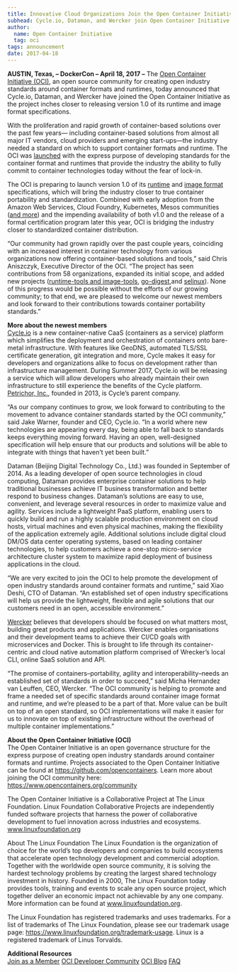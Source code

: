 ```yaml
---
title: Innovative Cloud Organizations Join the Open Container Initiative to Help Shape Industry Container Standards
subhead: Cycle.io, Dataman, and Wercker join Open Container Initiative as community prepares to issue first major release
author:
  name: Open Container Initiative
  tag: oci
tags: announcement
date: 2017-04-18
---
```


**AUSTIN, Texas, – DockerCon – April 18, 2017 ​–** The [Open Container Initiative (OCI)](https://opencontainers.org), an open source community for creating open industry standards around container formats and runtimes, today announced that Cycle.io, Dataman, and Wercker have joined the Open Container Initiative as the project inches closer to releasing version 1.0 of its runtime and image format specifications.

With the proliferation and rapid growth of container-based solutions over the past few years— including container-based solutions from almost all major IT vendors, cloud providers and emerging start-ups—the industry needed a standard on which to support container formats and runtime. The OCI was [launched](/posts/announcements/2015-07-22-community-rallies-behind-open-container-initiative) with the express purpose of developing standards for the container format and runtimes that provide the industry the ability to fully commit to container technologies today without the fear of lock-in.

The OCI is preparing to launch version 1.0 of its [runtime](https://github.com/opencontainers/runtime-spec/blob/master/RELEASES.md) and [image format](https://github.com/opencontainers/image-spec) specifications, which will bring the industry closer to true container portability and standardization. Combined with early adoption from the Amazon Web Services, Cloud Foundry, Kubernetes, Mesos communities ([and more](https://github.com/opencontainers/runtime-spec/blob/master/implementations.md)) and the impending availability of both v1.0 and the release of a formal certification program later this year, OCI is bridging the industry closer to standardized container distribution.

“Our community had grown rapidly over the past couple years, coinciding with an increased interest in container technology from various organizations now offering container-based solutions and tools,” said Chris Aniszczyk, Executive Director of the OCI. “The project has seen contributions  from 58 organizations, expanded its initial scope, and added new projects ([runtime-tools and image-tools](https://github.com/opencontainers/tob/blob/master/proposals/tools.md), [go-digest](https://github.com/opencontainers/go-digest),and [selinux](https://github.com/opencontainers/selinux)). None of this progress would be possible without the efforts of our growing community; to that end, we are pleased to welcome our newest members and look forward to their contributions towards container portability standards.”

**More about the newest members**  
[Cycle.io](https://cycle.io/) is a new container-native CaaS (containers as a service) platform which simplifies the deployment and orchestration of containers onto bare-metal infrastructure. With features like GeoDNS, automated TLS/SSL certificate generation, git integration and more, Cycle makes it easy for developers and organizations alike to focus on development rather than infrastructure management. During Summer 2017, Cycle.io will be releasing a service which will allow developers who already maintain their own infrastructure to still experience the benefits of the Cycle platform. [Petrichor, Inc.](https://petrichor.io/), founded in 2013, is Cycle’s parent company.

“As our company continues to grow, we look forward to contributing to the movement to advance container standards started by the OCI community,” said Jake Warner, founder and CEO, Cycle.io.  “In a world where new technologies are appearing every day, being able to fall back to standards keeps everything moving forward. Having an open, well-designed specification will help ensure that our products and solutions will be able to integrate with things that haven’t yet been built.”

Dataman (Beijing Digital Technology Co., Ltd.) was founded in September of  2014. As a leading developer of open source technologies in cloud computing, Dataman provides enterprise container solutions to help traditional businesses achieve IT business transformation and better respond to business changes. Dataman’s solutions are easy to use, convenient, and leverage several resources in order to maximize value and agility. Services include a lightweight PaaS platform, enabling users to quickly build and run a highly scalable production environment on cloud hosts, virtual machines and even physical machines, making the flexibility of the application extremely agile. Additional solutions include digital cloud DM/OS data center operating systems, based on leading container technologies, to help customers achieve a one-stop micro-service architecture cluster system to maximize rapid deployment of business applications in the cloud.

“We are very excited to join the OCI to help promote the development of open industry standards around container formats and runtime,” said Xiao Deshi, CTO of Dataman. “An established set of open industry specifications will help us provide the  lightweight, flexible and agile solutions that our customers need in an open, accessible environment.”

[Wercker](http://wercker.com) believes that developers should be focused on what matters most, building great products and applications. Wercker enables organisations and their development teams to achieve their CI/CD goals with microservices and Docker. This is brought to life through its container-centric and cloud native automation platform comprised of Wrecker’s local CLI, online SaaS solution and API.

“The promise of containers–portability, agility and interoperability–needs an established set of standards in order to succeed,” said Micha Hernandez van Leuffen, CEO, Wercker. “The OCI community is helping to promote and frame a needed set of specific standards around container image format and runtime, and we’re pleased to be a part of that. More value can be built on top of an open standard, so OCI implementations will make it easier for us to innovate on top of existing infrastructure without the overhead of multiple container implementations.”

**About the Open Container Initiative (OCI)**  
The Open Container Initiative is an open governance structure for the express purpose of creating open industry standards around container formats and runtime. Projects associated to the Open Container Initiative can be found at https://github.com/opencontainers. Learn more about joining the OCI community here: https://www.opencontainers.org/community

The Open Container Initiative is a Collaborative Project at The Linux Foundation. Linux Foundation Collaborative Projects are independently funded software projects that harness the power of collaborative development to fuel innovation across industries and ecosystems. www.linuxfoundation.org

About The Linux Foundation
The Linux Foundation is the organization of choice for the world’s top developers and companies to build ecosystems that accelerate open technology development and commercial adoption. Together with the worldwide open source community, it is solving the hardest technology problems by creating the largest shared technology investment in history. Founded in 2000, The Linux Foundation today provides tools, training and events to scale any open source project, which together deliver an economic impact not achievable by any one company. More information can be found at  www.linuxfoundation.org.

The Linux Foundation has registered trademarks and uses trademarks. For a list of trademarks of The Linux Foundation, please see our trademark usage page: https://www.linuxfoundation.org/trademark-usage. Linux is a registered trademark of Linus Torvalds.

 

**Additional Resources**  
[Join as a Member](/join)
[OCI Developer Community](/community)
[OCI Blog](/news)
[FAQ](/faq)
